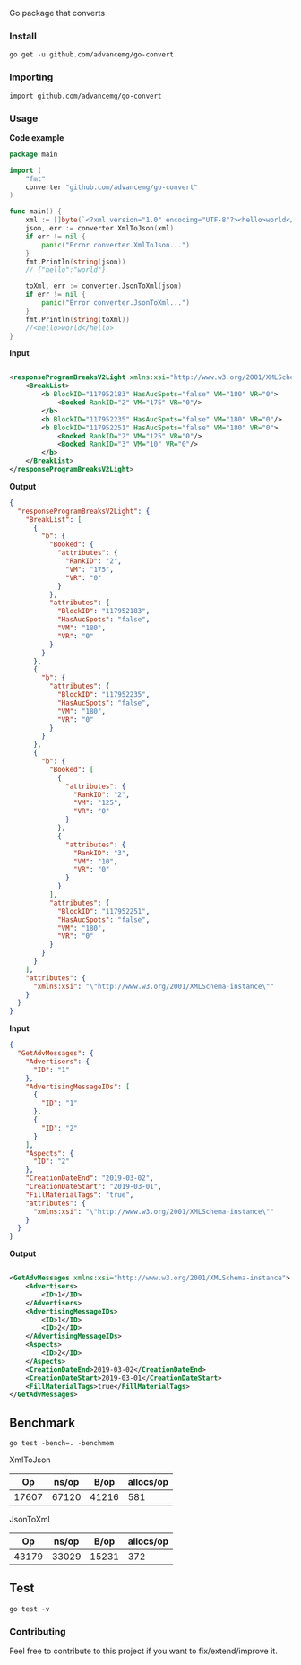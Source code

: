 Go package that converts

### Install

    go get -u github.com/advancemg/go-convert

### Importing

    import github.com/advancemg/go-convert

### Usage

**Code example**

```go
package main

import (
	"fmt"
	converter "github.com/advancemg/go-convert"
)

func main() {
	xml := []byte(`<?xml version="1.0" encoding="UTF-8"?><hello>world</hello>`)
	json, err := converter.XmlToJson(xml)
	if err != nil {
		panic("Error converter.XmlToJson...")
	}
	fmt.Println(string(json))
	// {"hello":"world"}

	toXml, err := converter.JsonToXml(json)
	if err != nil {
		panic("Error converter.JsonToXml...")
	}
	fmt.Println(string(toXml))
	//<hello>world</hello>
}
```

**Input**

```xml

<responseProgramBreaksV2Light xmlns:xsi="http://www.w3.org/2001/XMLSchema-instance">
    <BreakList>
        <b BlockID="117952183" HasAucSpots="false" VM="180" VR="0">
            <Booked RankID="2" VM="175" VR="0"/>
        </b>
        <b BlockID="117952235" HasAucSpots="false" VM="180" VR="0"/>
        <b BlockID="117952251" HasAucSpots="false" VM="180" VR="0">
            <Booked RankID="2" VM="125" VR="0"/>
            <Booked RankID="3" VM="10" VR="0"/>
        </b>
    </BreakList>
</responseProgramBreaksV2Light>
```

**Output**

```json
{
  "responseProgramBreaksV2Light": {
    "BreakList": [
      {
        "b": {
          "Booked": {
            "attributes": {
              "RankID": "2",
              "VM": "175",
              "VR": "0"
            }
          },
          "attributes": {
            "BlockID": "117952183",
            "HasAucSpots": "false",
            "VM": "180",
            "VR": "0"
          }
        }
      },
      {
        "b": {
          "attributes": {
            "BlockID": "117952235",
            "HasAucSpots": "false",
            "VM": "180",
            "VR": "0"
          }
        }
      },
      {
        "b": {
          "Booked": [
            {
              "attributes": {
                "RankID": "2",
                "VM": "125",
                "VR": "0"
              }
            },
            {
              "attributes": {
                "RankID": "3",
                "VM": "10",
                "VR": "0"
              }
            }
          ],
          "attributes": {
            "BlockID": "117952251",
            "HasAucSpots": "false",
            "VM": "180",
            "VR": "0"
          }
        }
      }
    ],
    "attributes": {
      "xmlns:xsi": "\"http://www.w3.org/2001/XMLSchema-instance\""
    }
  }
}
```

**Input**

```json
{
  "GetAdvMessages": {
    "Advertisers": {
      "ID": "1"
    },
    "AdvertisingMessageIDs": [
      {
        "ID": "1"
      },
      {
        "ID": "2"
      }
    ],
    "Aspects": {
      "ID": "2"
    },
    "CreationDateEnd": "2019-03-02",
    "CreationDateStart": "2019-03-01",
    "FillMaterialTags": "true",
    "attributes": {
      "xmlns:xsi": "\"http://www.w3.org/2001/XMLSchema-instance\""
    }
  }
}
```

**Output**

```xml

<GetAdvMessages xmlns:xsi="http://www.w3.org/2001/XMLSchema-instance">
    <Advertisers>
        <ID>1</ID>
    </Advertisers>
    <AdvertisingMessageIDs>
        <ID>1</ID>
        <ID>2</ID>
    </AdvertisingMessageIDs>
    <Aspects>
        <ID>2</ID>
    </Aspects>
    <CreationDateEnd>2019-03-02</CreationDateEnd>
    <CreationDateStart>2019-03-01</CreationDateStart>
    <FillMaterialTags>true</FillMaterialTags>
</GetAdvMessages>

```

## Benchmark

```shell
go test -bench=. -benchmem
```

XmlToJson

| Op    | ns/op | B/op  | allocs/op |
|-------|-------|-------|-----------|
| 17607 | 67120 | 41216 | 581       |

JsonToXml

| Op    | ns/op | B/op  | allocs/op |
|-------|-------|-------|-----------|
| 43179 | 33029 | 15231 | 372       |

## Test

```shell
go test -v
```

### Contributing

Feel free to contribute to this project if you want to fix/extend/improve it.
